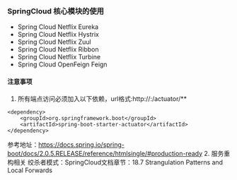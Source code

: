 ### SpringCloud 核心模块的使用
- Spring Cloud Netflix Eureka
- Spring Cloud Netflix Hystrix
- Spring Cloud Netflix Zuul
- Spring Cloud Netflix Ribbon
- Spring Cloud Netflix Turbine
- Spring Cloud OpenFeign Feign

#### 注意事项
1. 所有端点访问必须加入以下依赖，url格式:http://<host>:<port>/actuator/**
```
<dependency>
    <groupId>org.springframework.boot</groupId>
    <artifactId>spring-boot-starter-actuator</artifactId>
</dependency>
```
参考地址：https://docs.spring.io/spring-boot/docs/2.0.5.RELEASE/reference/htmlsingle/#production-ready
2. 服务重构相关
绞杀者模式：SpringCloud文档章节：18.7 Strangulation Patterns and Local Forwards
